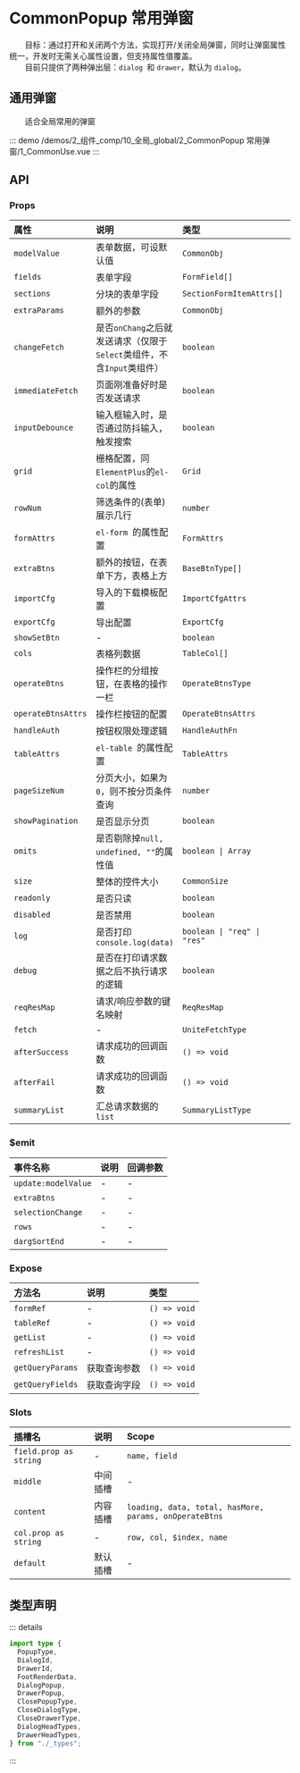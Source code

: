 # CommonPopup 常用弹窗

&emsp;&emsp;目标：通过打开和关闭两个方法，实现打开/关闭全局弹窗，同时让弹窗属性统一，开发时无需关心属性设置，但支持属性值覆盖。  
&emsp;&emsp;目前只提供了两种弹出层：`dialog `和 `drawer`，默认为 `dialog`。
## 通用弹窗

&emsp;&emsp;适合全局常用的弹窗

::: demo 
/demos/2_组件_comp/10_全局_global/2_CommonPopup 常用弹窗/1_CommonUse.vue
:::


## API 

### Props

|属性|说明|类型|默认值|
|:---|:---|:---|:---|
|`modelValue`|表单数据，可设默认值|`CommonObj`|-|
|`fields`|表单字段|`FormField[]`|`[]`|
|`sections`|分块的表单字段|`SectionFormItemAttrs[]`|-|
|`extraParams`|额外的参数|`CommonObj`|-|
|`changeFetch`|是否`onChang`之后就发送请求（仅限于`Select`类组件，不含`Input`类组件）|`boolean`|`true`|
|`immediateFetch`|页面刚准备好时是否发送请求|`boolean`|`true`|
|`inputDebounce`|输入框输入时，是否通过防抖输入，触发搜索|`boolean`|`true`|
|`grid`|栅格配置，同`ElementPlus`的`el-col`的属性|`Grid`|{ ...`defaultGridAttrsMap[_props.size ?? defaultCommonSize`] }|
|`rowNum`|筛选条件的(表单)展示几行|`number`|-|
|`formAttrs`|`el-form `的属性配置|`FormAttrs`|`defaultFormAttrs`|
|`extraBtns`|额外的按钮，在表单下方，表格上方|`BaseBtnType[]`|-|
|`importCfg`|导入的下载模板配置|`ImportCfgAttrs`|-|
|`exportCfg`|导出配置|`ExportCfg`|{ `limit: 10000 `}|
|`showSetBtn`|-|`boolean`|`true`|
|`cols`|表格列数据|`TableCol[]`|`[]`|
|`operateBtns`|操作栏的分组按钮，在表格的操作一栏|`OperateBtnsType`|-|
|`operateBtnsAttrs`|操作栏按钮的配置|`OperateBtnsAttrs`|-|
|`handleAuth`|按钮权限处理逻辑|`HandleAuthFn`|-|
|`tableAttrs`|`el-table `的属性配置|`TableAttrs`|`defaultTableAttrs`|
|`pageSizeNum`|分页大小，如果为`0`，则不按分页条件查询|`number`|`20`|
|`showPagination`|是否显示分页|`boolean`|`!!_props.pageSizeNum`|
|`omits`|是否剔除掉`null, undefined, ""`的属性值|`boolean \| Array`|`true`|
|`size`|整体的控件大小|`CommonSize`|-|
|`readonly`|是否只读|`boolean`|-|
|`disabled`|是否禁用|`boolean`|-|
|`log`|是否打印`console.log(data)`|`boolean \| "req" \| "res"`|`isDev`|
|`debug`|是否在打印请求数据之后不执行请求的逻辑|`boolean`|-|
|`reqResMap`|请求/响应参数的键名映射|`ReqResMap`|-|
|`fetch`|-|`UniteFetchType`|-|
|`afterSuccess`|请求成功的回调函数|`() => void`|-|
|`afterFail`|请求成功的回调函数|`() => void`|-|
|`summaryList`|汇总请求数据的 `list`|`SummaryListType`|-|

### $emit

|事件名称|说明|回调参数|
|:---|:---|:---|
|`update:modelValue`|-|-|
|`extraBtns`|-|-|
|`selectionChange`|-|-|
|`rows`|-|-|
|`dargSortEnd`|-|-|

### Expose

|方法名|说明|类型|
|:---|:---|:---|
|`formRef`|-|`() => void`|
|`tableRef`|-|`() => void`|
|`getList`|-|`() => void`|
|`refreshList`|-|`() => void`|
|`getQueryParams`|获取查询参数|`() => void`|
|`getQueryFields`|获取查询字段|`() => void`|

### Slots

|插槽名|说明|Scope|
|:---|:---|:---|
|`field.prop as string`|-|`name, field`|
|`middle`|中间插槽|-|
|`content`|内容插槽|`loading, data, total, hasMore, params, onOperateBtns`|
|`col.prop as string`|-|`row, col, $index, name`|
|`default`|默认插槽|-|


## 类型声明

::: details


``` ts
import type {  PopupType,  DialogId,  DrawerId,  FootRenderData,  DialogPopup,  DrawerPopup,  ClosePopupType,  CloseDialogType,  CloseDrawerType,  DialogHeadTypes,  DrawerHeadTypes,} from "./_types";
```

:::  
